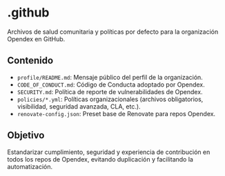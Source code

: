# .github
Archivos de salud comunitaria y políticas por defecto para la organización Opendex en GitHub.

## Contenido
- `profile/README.md`: Mensaje público del perfil de la organización.
- `CODE_OF_CONDUCT.md`: Código de Conducta adoptado por Opendex.
- `SECURITY.md`: Política de reporte de vulnerabilidades de Opendex.
- `policies/*.yml`: Políticas organizacionales (archivos obligatorios, visibilidad, seguridad avanzada, CLA, etc.).
- `renovate-config.json`: Preset base de Renovate para repos Opendex.

## Objetivo
Estandarizar cumplimiento, seguridad y experiencia de contribución en todos los repos de Opendex, evitando duplicación y facilitando la automatización.
